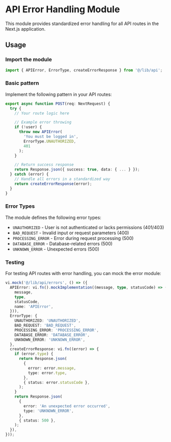 # API Error Handling Module

This module provides standardized error handling for all API routes in the Next.js application.

## Usage

### Import the module

```typescript
import { APIError, ErrorType, createErrorResponse } from '@/lib/api';
```

### Basic pattern

Implement the following pattern in your API routes:

```typescript
export async function POST(req: NextRequest) {
  try {
    // Your route logic here

    // Example error throwing
    if (!user) {
      throw new APIError(
        'You must be logged in',
        ErrorType.UNAUTHORIZED,
        401
      );
    }

    // Return success response
    return Response.json({ success: true, data: { ... } });
  } catch (error) {
    // Handle all errors in a standardized way
    return createErrorResponse(error);
  }
}
```

### Error Types

The module defines the following error types:

- `UNAUTHORIZED` - User is not authenticated or lacks permissions (401/403)
- `BAD_REQUEST` - Invalid input or request parameters (400)
- `PROCESSING_ERROR` - Error during request processing (500)
- `DATABASE_ERROR` - Database-related errors (500)
- `UNKNOWN_ERROR` - Unexpected errors (500)

### Testing

For testing API routes with error handling, you can mock the error module:

```typescript
vi.mock('@/lib/api/errors', () => ({
  APIError: vi.fn().mockImplementation((message, type, statusCode) => ({
    message,
    type,
    statusCode,
    name: 'APIError',
  })),
  ErrorType: {
    UNAUTHORIZED: 'UNAUTHORIZED',
    BAD_REQUEST: 'BAD_REQUEST',
    PROCESSING_ERROR: 'PROCESSING_ERROR',
    DATABASE_ERROR: 'DATABASE_ERROR',
    UNKNOWN_ERROR: 'UNKNOWN_ERROR',
  },
  createErrorResponse: vi.fn((error) => {
    if (error.type) {
      return Response.json(
        {
          error: error.message,
          type: error.type,
        },
        { status: error.statusCode },
      );
    }
    return Response.json(
      {
        error: 'An unexpected error occurred',
        type: 'UNKNOWN_ERROR',
      },
      { status: 500 },
    );
  }),
}));
```
